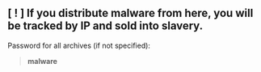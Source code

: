 ## [ ! ] If you distribute malware from here, you will be tracked by IP and sold into slavery.
Password for all archives (if not specified):
> __malware__
